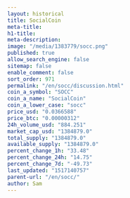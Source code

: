 ```yaml
---
layout: historical
title: SocialCoin
meta-title: 
h1-title: 
meta-description: 
image: "/media/1383779/socc.png"
published: true
allow_search_engine: false
sitemap: false
enable_comment: false
sort_order: 971
permalink: "/en/socc/discussion.html"
coin_a_symbol: "SOCC"
coin_a_name: "SocialCoin"
coin_a_lower_case: "socc"
price_usd: "0.0366588"
price_btc: "0.00000312"
24h_volume_usd: "884.251"
market_cap_usd: "1384879.0"
total_supply: "1384879.0"
available_supply: "1384879.0"
percent_change_1h: "33.48"
percent_change_24h: "14.75"
percent_change_7d: "-49.73"
last_updated: "1517140757"
parent-url: "/en/socc/"
author: Sam
---
```


